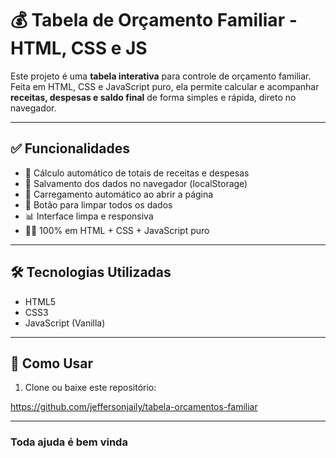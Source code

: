 # 💰 Tabela de Orçamento Familiar - HTML, CSS e JS

Este projeto é uma **tabela interativa** para controle de orçamento familiar.  
Feita em HTML, CSS e JavaScript puro, ela permite calcular e acompanhar **receitas, despesas e saldo final** de forma simples e rápida, direto no navegador.

---

## ✅ Funcionalidades

- 🧮 Cálculo automático de totais de receitas e despesas
- 💾 Salvamento dos dados no navegador (localStorage)
- 📂 Carregamento automático ao abrir a página
- 🧹 Botão para limpar todos os dados
- 📊 Interface limpa e responsiva
- 🧑‍💻 100% em HTML + CSS + JavaScript puro

---

## 🛠 Tecnologias Utilizadas

- HTML5
- CSS3
- JavaScript (Vanilla)

---

## 🚀 Como Usar

1. Clone ou baixe este repositório:


https://github.com/jeffersonjaily/tabela-orcamentos-familiar

---
### Toda ajuda é bem vinda 
